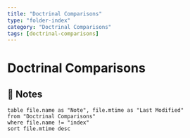 ```yaml
---
title: "Doctrinal Comparisons"
type: "folder-index"
category: "Doctrinal Comparisons"
tags: [doctrinal-comparisons]
---
```


# Doctrinal Comparisons

## 📄 Notes
```dataview
table file.name as "Note", file.mtime as "Last Modified"
from "Doctrinal Comparisons"
where file.name != "index"
sort file.mtime desc
```

